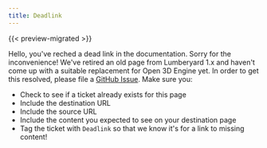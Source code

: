 ```yaml
---
title: Deadlink
---
```


{{< preview-migrated >}}

Hello, you've reched a dead link in the documentation. Sorry for the inconvenience! We've retired an old page from Lumberyard 1.x 
and haven't come up with a suitable replacement for Open 3D Engine yet. In order to get this resolved, please file a
[GitHub Issue](https://github.com/o3de/o3de.org/issues). Make sure you:

* Check to see if a ticket already exists for this page
* Include the destination URL
* Include the source URL
* Include the content you expected to see on your destination page
* Tag the ticket with `Deadlink` so that we know it's for a link to missing content!